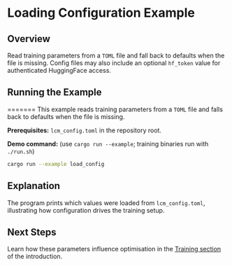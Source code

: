 # Loading Configuration Example

## Overview

Read training parameters from a `TOML` file and fall back to defaults when the
file is missing. Config files may also include an optional `hf_token` value for
authenticated HuggingFace access.

## Running the Example
=======
This example reads training parameters from a `TOML` file and falls back
to defaults when the file is missing.

**Prerequisites:** `lcm_config.toml` in the repository root.

**Demo command:** (use `cargo run --example`; training binaries run with
`./run.sh`)

```bash
cargo run --example load_config
```

## Explanation

The program prints which values were loaded from `lcm_config.toml`,
illustrating how configuration drives the training setup.

## Next Steps

Learn how these parameters influence optimisation in the
[Training section](../introduction.md#training) of the introduction.
